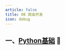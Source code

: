 ```yaml
---
article: false
title: 08 爬虫开发
icon: debug
---
```


## 一、[Python基础](/python/1、Python基础/)  :clown_face:
